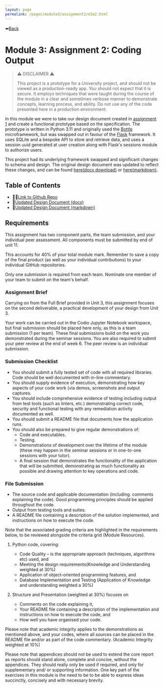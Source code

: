 ```yaml
---
layout: page
permalink: /pages/module3/assignment2/m3a2.html
---
```


⬅️[Back](/pages/module3.html)

# Module 3: Assignment 2: Coding Output

> ⚠️ DISCLAIMER ⚠️
> 
> This project is a prototype for a University project, and should not be viewed as a production-ready app. You should not expect that it is secure. It employs techniques that were taught during the course of the module in a clear and sometimes verbose manner to demonstrate concepts, learning process, and ability. Do not use any of the code presented here in a production environment.


In this module we were to take our design document created in [assignment 1](/pages/module3/assignment1/m3a1.html) and create a functional prototype based on the specification. The prototype is written in Python 3.11 and originally used the [Bottle](https://bottlepy.org/docs/dev/) microframework, but was swapped out in favour of the [Flask](https://flask.palletsprojects.com/en/2.2.x/) framework. It uses SQLite and a bespoke API to store and retrieve data, and uses a session uuid generated at user creation along with Flask's sessions module to authorize users.

This project had its underlying framework swapped and significant changes to schema and design. The original design document was updated to reflect these changes, and can be found [here(docx download)](/pages/module3/assignment2/teamtransparency-ssdcs-design-spec-updated-assignment2.docx) or [here(markdown)](/pages/module3/assignment2/teamtransparency-ssdcs-design-spec-updated-assignment2.html).

## Table of Contents

- 🧑‍💻[Link to Github Repo](https://github.com/turbits/SSDCS-IDA)
- 📃[Updated Design Document (docx)](/pages/module3/assignment2/teamtransparency-ssdcs-design-spec-updated-assignment2.docx)
- 📃[Updated Design Document (markdown)](/pages/module3/assignment2/teamtransparency-ssdcs-design-spec-updated-assignment2.html)

## Requirements

This assignment has two component parts, the team submission, and your individual peer assessment. All components must be submitted by end of unit 11. 

This accounts for 40% of your total module mark. Remember to save a copy of the final product (as well as your individual contributions) to your individual GitHub repositories.

Only one submission is required from each team. Nominate one member of your team to submit on the team's behalf. 

### Assignment Brief

Carrying on from the Full Brief provided in Unit 3, this assignment focuses on the second deliverable, a practical development of your design from Unit 3. 

Your work can be carried out in the Codio Jupyter Notebook workspace, but final submission should be placed here only, as this is a team submission (1 per team). These final submissions build on the work you demonstrated during the seminar sessions. You are also required to submit your peer review at the end of week 6. The peer review is an individual submission.

### Submission Checklist

- You should submit a fully tested set of code with all required libraries. Code should be well documented with in-line commentary.
- You should supply evidence of execution, demonstrating how key aspects of your code work (via demos, screenshots and output captures.
- You should include comprehensive evidence of testing including output from test tools (such as linters, etc.) demonstrating correct code, security and functional testing with any remediation activity documented as well.
- You should submit a README file that documents how the application runs.
- You should also be prepared to give regular demonstrations of: 
    - Code and executables.
    - Testing.
    - Demonstrations of development over the lifetime of the module (these may happen in the seminar sessions or in one-to-one sessions with your tutor).
    - A final session that demonstrates the functionality of the application that will be submitted, demonstrating as much functionality as possible and drawing attention to key operations and code.

### File Submission

- The source code and applicable documentation (including. comments explaining the code). Good programming principles should be applied throughout the code.
- Output from testing tools and suites.
- A README file containing a description of the solution implemented, and instructions on how to execute the code.

Note that the associated grading criteria are highlighted in the requirements below, to be reviewed alongside the criteria grid (Module Resources).

1. Python code, covering:
    - Code Quality – is the appropriate approach (techniques, algorithms etc) used, and
    - Meeting the design requirements(Knowledge and Understanding weighted at 30%)
   - Application of object-oriented programming features, and
    - Database Implementation and Testing (Application of Knowledge and understanding weighted a 30%)

2. Structure and Presentation (weighted at 30%) focuses on
    - Comments on the code explaining it,
    - Your README file containing a description of the implementation and instructions on how to execute the code, and
    - How well you have organised your code.

Please note that academic integrity applies to the demonstrations as mentioned above, and your codes, where all sources can be placed in the README file and/or as part of the code commentary. (Academic Integrity weighted at 10%)

Please note that appendices should not be used to extend the core report as reports should stand alone, complete and concise, without the appendices. They should really only be used if required, and only for supplementary and/ or supporting information. One key part of the exercises in this module is the need to be to be able to express ideas succinctly, concisely and with necessary brevity.
